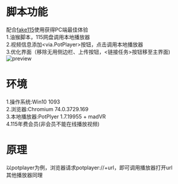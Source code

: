 # 脚本功能
配合[fake115](https://github.com/kkHAIKE/fake115)使用获得PC端最佳体验  
1.油猴脚本，115网盘调用本地播放器  
2.视频信息添加<via.PotPlayer>按钮，点击调用本地播放器  
3.优化界面（移除无用侧边栏、上传按钮，<链接任务>按钮移至主界面) 
![preview](https://raw.githubusercontent.com/Lase75/115.com_local_player/master/chrome_fYt4G3WOB3.png) 

# 环境
1.操作系统:Win10 1093  
2.浏览器:Chromium 74.0.3729.169  
3.本地播放器:PotPlyer 1.7.19955 + madVR  
4.115年费会员(非会员不能在线播放视频)

# 原理
以potplayer为例，浏览器请求potplayer://+url，即可调用播放器打开url  
其他播放器同理
